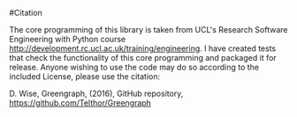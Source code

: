 #Citation

The core programming of this library is taken from UCL's Research Software Engineering with Python course http://development.rc.ucl.ac.uk/training/engineering.
I have created tests that check the functionality of this core programming and packaged it for release. Anyone wishing to use the code may do so according to the included License, please use the citation:

D. Wise, Greengraph, (2016), GitHub repository, https://github.com/Telthor/Greengraph
